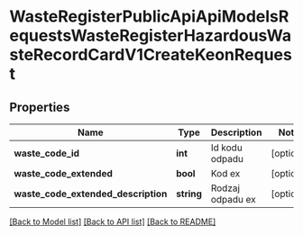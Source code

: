 # WasteRegisterPublicApiApiModelsRequestsWasteRegisterHazardousWasteRecordCardV1CreateKeonRequest

## Properties
Name | Type | Description | Notes
------------ | ------------- | ------------- | -------------
**waste_code_id** | **int** | Id kodu odpadu | [optional] 
**waste_code_extended** | **bool** | Kod ex | [optional] 
**waste_code_extended_description** | **string** | Rodzaj odpadu ex | [optional] 

[[Back to Model list]](../README.md#documentation-for-models) [[Back to API list]](../README.md#documentation-for-api-endpoints) [[Back to README]](../README.md)


